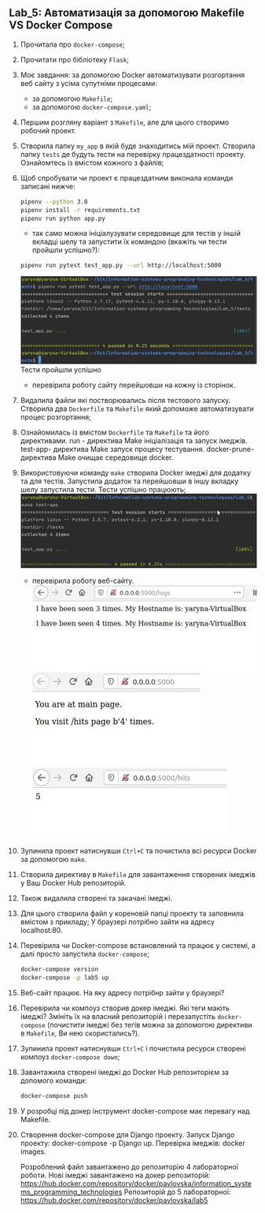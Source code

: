 ## Lab_5: Автоматизація за допомогою Makefile VS Docker Compose

1. Прочитала про `docker-compose`;
2. Прочитати про бібліотеку `Flask`; 
3. Моє завдання: за допомогою Docker автоматизувати розгортання веб сайту з усіма супутніми процесами:
    - за допомогою `Makefile`;
    - за допомогою `docker-compose.yaml`;
4. Першим розгляну варіант з `Makefile`, але для цього створимо робочий проект. 
5. Створила папку `my_app` в якій буде знаходитись мій проект. Створила папку `tests` де будуть тести на перевірку працездатності проекту. Ознайомтесь із вмістом кожного з файлів;
6. Щоб спробувати чи проект є працездатним виконала команди записані нижче:
    ```bash
    pipenv --python 3.8
    pipenv install -r requirements.txt
    pipenv run python app.py
    ```
    - так само можна ініціалузувати середовище для тестів у іншій вкладці шелу та запустити їх командою (вкажіть чи тести пройшли успішно?):
    ```bash
    pipenv run pytest test_app.py --url http://localhost:5000
    ```
   ![image](img/1.jpg)
   Тести пройшли успішно
    - перевірила роботу сайту перейшовши на кожну із сторінок.    
7. Видалила файли які постворювались після тестового запуску. Створила два `Dockerfile` та `Makefile` який допоможе автоматизувати процес розгортання;
8. Ознайомилась із вмістом `Dockerfile` та `Makefile` та його директивами.
    run - директива Make ініціалізація та запуск імеджів.
    test-app- директива Make запуск процесу тестування.
    docker-prune- директива Make очищає середовище docker.


9. Використовуючи команду `make` створила Docker імеджі для додатку та для тестів. Запустила додаток та перейшовши в іншу вкладку шелу запустила тести.
    Тести успішно працюють;
    ![image](img/7.jpg)
    - перевірила роботу веб-сайту.
    ![image](img/3.jpg)
    ![image](img/2.jpg)
    ![image](img/4.jpg)
10. Зупинила проект натиснувши `Ctrl+C` та почистила всі ресурси Docker за допомогою `make`.
11. Створила директиву в `Makefile` для завантаження створених імеджів у Ваш Docker Hub репозиторій. 
12. Також видалила створені та закачані імеджі.
13. Для цього створила файл у кореновій папці проекту та заповнила вмістом з прикладу;
    У браузері потрібно зайти на адресу localhost:80.
14. Перевірила чи Docker-compose встановлений та працює у системі, а далі просто запустила `docker-compose`;  
    ```bash
    docker-compose version
    docker-compose -p lab5 up
    ```
15. Веб-сайт працює. На яку адресу потрібнр зайти у браузері?
16. Перевірила чи компоуз створив докер імеджі. Які теги мають імеджі? Змініть їх на власний репозиторій і перезапустіть `docker-compose` (почистити імеджі без тегів можна за допомогою директиви в `Makefile`, Ви нею скористались?).
17. Зупинила проект натиснувши `Ctrl+C` і почистила ресурси створені компоуз `docker-compose down`;
18. Завантажила створені імеджі до Docker Hub репозиторієм за допомого команди:
    ```bash
    docker-compose push
    ```
19. У розробці під докер інструмент docker-compose має перевагу над Makefile.
20. Створення docker-compose для Django проекту.
    Запуск Django проекту: docker-compose -p Django up.
    Перевірка імеджів: docker images.
 
    Розроблений файл  завантажено до репозиторію 4 лабораторної роботи. Нові імеджі завантажено на докер репозиторій: https://hub.docker.com/repository/docker/pavlovska/information_systems_programming_technologies
    Репозиторій до 5 лабораторної: https://hub.docker.com/repository/docker/pavlovska/lab5
    